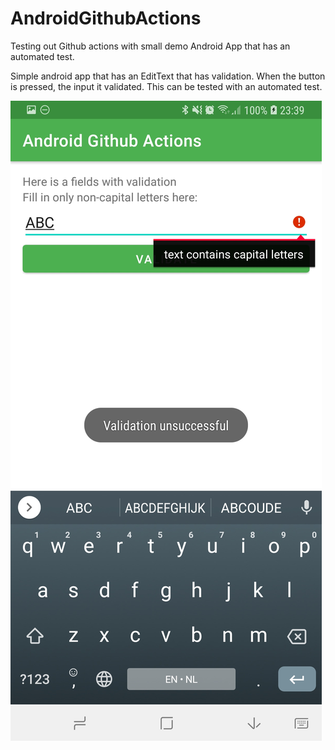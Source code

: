 # AndroidGithubActions
Testing out Github actions with small demo Android App that has an automated test.

Simple android app that has an EditText that has validation. When the button is pressed, the input it validated.
This can be tested with an automated test.


![Screenshot 1](https://github.com/frankkienl/AndroidGithubActions/blob/master/Screenshot_20200518-233918_Android%20Github%20Actions.jpg?raw=true)
